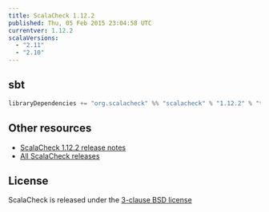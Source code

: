 ```yaml
---
title: ScalaCheck 1.12.2
published: Thu, 05 Feb 2015 23:04:58 UTC
currentver: 1.12.2
scalaVersions:
  - "2.11"
  - "2.10"
---
```

## sbt

```scala
libraryDependencies += "org.scalacheck" %% "scalacheck" % "1.12.2" % "test"
```

## Other resources

- [ScalaCheck 1.12.2 release notes](https://github.com/rickynils/scalacheck/tree/1.12.2/RELEASE)
- [All ScalaCheck releases](../releases.html)

## License

ScalaCheck is released under the [3-clause BSD license](https://github.com/rickynils/scalacheck/tree/1.12.2/LICENSE)
